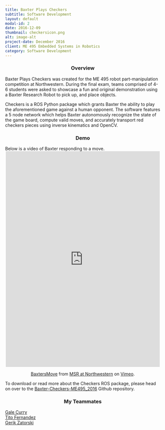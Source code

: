 ```yaml
---
title: Baxter Plays Checkers
subtitle: Software Development
layout: default
modal-id: 2
date: 2016-12-09
thumbnail: checkersicon.png
alt: image-alt
project-date: December 2016
client: ME 495 Embedded Systems in Robotics
category: Software Development
---
```

<center><h3>Overview</h3></center>
Baxter Plays Checkers was created for the ME 495 robot part-manipulation competition at Northwestern. During the final exam, teams comprised of 4-6 students were asked to showcase a fun and original demonstration using a Baxter Research Robot to pick up, and place objects.

Checkers is a ROS Python package which grants Baxter the ability to play the aforementioned game against a human opponent. The software features a 5 node network which helps Baxter autonomously recognize the state of the game board, compute valid moves, and accurately transport red checkers pieces using inverse kinematics and OpenCV.

<center><h3>Demo</h3></center>
Below is a video of Baxter responding to a move.

<center><iframe src="https://player.vimeo.com/video/195051138" width="500" height="700" frameborder="0" volume="0" webkitallowfullscreen mozallowfullscreen allowfullscreen></iframe>
<p><a href="https://vimeo.com/195051138">BaxtersMove</a> from <a href="https://vimeo.com/numsr">MSR at Northwestern</a> on <a href="https://vimeo.com">Vimeo</a>.</p></center>

To download or read more about the Checkers ROS package, please head on over to the <a href="https://github.com/enginerd887/Baxter-Checkers-ME495_2016">Baxter-Checkers-ME495_2016</a> Github repository.

<center><h3>My Teammates</h3></center>
<a href="https://github.com/gcurry730">Gale Curry</a><br>
<a href="https://github.com/enginerd887">Tito Fernandez</a><br>
<a href="https://github.com/gerikzatorski">Gerik Zatorski</a><br>
